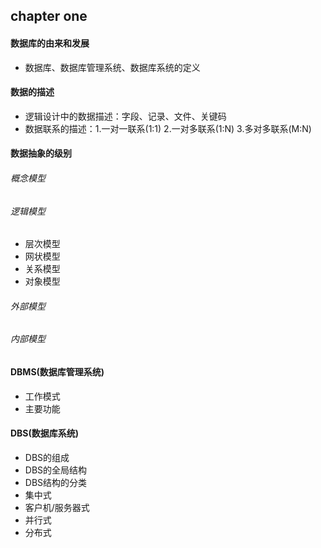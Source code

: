 ## chapter one 
#### 数据库的由来和发展
- 数据库、数据库管理系统、数据库系统的定义

#### 数据的描述
- 逻辑设计中的数据描述：字段、记录、文件、关键码
- 数据联系的描述：1.一对一联系(1:1) 2.一对多联系(1:N) 3.多对多联系(M:N)

#### 数据抽象的级别
###### 概念模型
###### 逻辑模型
- 层次模型
- 网状模型
- 关系模型
- 对象模型

###### 外部模型
###### 内部模型

#### DBMS(数据库管理系统)
- 工作模式
- 主要功能

#### DBS(数据库系统)
- DBS的组成
- DBS的全局结构
- DBS结构的分类
 - 集中式
 - 客户机/服务器式
 - 并行式
 - 分布式
